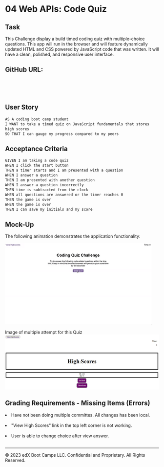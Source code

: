 # 04 Web APIs: Code Quiz

## Task

This Challenge display a build timed coding quiz with multiple-choice questions. This app will run in the browser and will feature dynamically updated HTML and CSS powered by JavaScript code that was written. It will have a clean, polished, and responsive user interface. 

## GitHub URL:
<br><br><br>

## User Story

```
AS A coding boot camp student
I WANT to take a timed quiz on JavaScript fundamentals that stores high scores
SO THAT I can gauge my progress compared to my peers
```

## Acceptance Criteria

```
GIVEN I am taking a code quiz
WHEN I click the start button
THEN a timer starts and I am presented with a question
WHEN I answer a question
THEN I am presented with another question
WHEN I answer a question incorrectly
THEN time is subtracted from the clock
WHEN all questions are answered or the timer reaches 0
THEN the game is over
WHEN the game is over
THEN I can save my initials and my score
```

## Mock-Up

The following animation demonstrates the application functionality:

![A user clicks through an interactive coding quiz, then enters initials to save the high score before resetting and starting over.](./Assets/04-web-apis-homework-demo.gif)

Image of multiple attempt for this Quiz
![](./Assets/scores.jpg)

## Grading Requirements - Missing Items (Errors)

 <li> Have not been doing multiple committes. All changes has been local.</li> <br>
 <li> "View High Scores" link in the top left corner is not working.</li> <br>
 <li> User is able to change choice after view answer.</li> <br>


---

© 2023 edX Boot Camps LLC. Confidential and Proprietary. All Rights Reserved.

